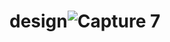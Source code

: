 # design![Capture 7](https://github.com/poonambharwad/design/assets/142761007/ae2d0b6c-e78f-4449-aa62-dce3395bbd9a)
